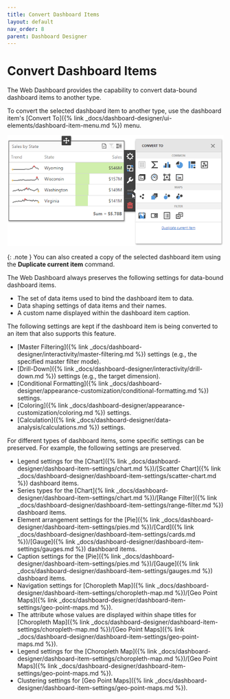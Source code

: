 ```yaml
---
title: Convert Dashboard Items
layout: default
nav_order: 8
parent: Dashboard Designer
---
```

# Convert Dashboard Items
The Web Dashboard provides the capability to convert data-bound dashboard items to another type.

To convert the selected dashboard item to another type, use the dashboard item's [Convert To]({% link _docs/dashboard-designer/ui-elements/dashboard-item-menu.md %}) menu.

![wdd-convert-to-dialog](/assets/images/dashboards/img125857.png)

{: .note }
You can also created a copy of the selected dashboard item using the **Duplicate current item** command.

The Web Dashboard always preserves the following settings for data-bound dashboard items.
* The set of data items used to bind the dashboard item to data.
* Data shaping settings of data items and their names.
* A custom name displayed within the dashboard item caption.

The following settings are kept if the dashboard item is being converted to an item that also supports this feature.
* [Master Filtering]({% link _docs/dashboard-designer/interactivity/master-filtering.md %}) settings (e.g., the specified master filter mode).
* [Drill-Down]({% link _docs/dashboard-designer/interactivity/drill-down.md %}) settings (e.g., the target dimension).
* [Conditional Formatting]({% link _docs/dashboard-designer/appearance-customization/conditional-formatting.md %}) settings.
* [Coloring]({% link _docs/dashboard-designer/appearance-customization/coloring.md %}) settings.
* [Calculation]({% link _docs/dashboard-designer/data-analysis/calculations.md %}) settings.

For different types of dashboard items, some specific settings can be preserved. For example, the following settings are preserved.
* Legend settings for the [Chart]({% link _docs/dashboard-designer/dashboard-item-settings/chart.md %})/[Scatter Chart]({% link _docs/dashboard-designer/dashboard-item-settings/scatter-chart.md %}) dashboard items.
* Series types for the [Chart]{% link _docs/dashboard-designer/dashboard-item-settings/chart.md %})/[Range Filter]({% link _docs/dashboard-designer/dashboard-item-settings/range-filter.md %}) dashboard items.
* Element arrangement settings for the [Pie]({% link _docs/dashboard-designer/dashboard-item-settings/pies.md %})/[Card]({% link _docs/dashboard-designer/dashboard-item-settings/cards.md %})/[Gauge]({% link _docs/dashboard-designer/dashboard-item-settings/gauges.md %}) dashboard items.
* Caption settings for the [Pie]({% link _docs/dashboard-designer/dashboard-item-settings/pies.md %})/[Gauge]({% link _docs/dashboard-designer/dashboard-item-settings/gauges.md %}) dashboard items.
* Navigation settings for [Choropleth Map]({% link _docs/dashboard-designer/dashboard-item-settings/choropleth-map.md %})/[Geo Point Maps]({% link _docs/dashboard-designer/dashboard-item-settings/geo-point-maps.md %}).
* The attribute whose values are displayed within shape titles for [Choropleth Map]({% link _docs/dashboard-designer/dashboard-item-settings/choropleth-map.md %})/[Geo Point Maps]({% link _docs/dashboard-designer/dashboard-item-settings/geo-point-maps.md %}).
* Legend settings for the [Choropleth Map]({% link _docs/dashboard-designer/dashboard-item-settings/choropleth-map.md %})/[Geo Point Maps]({% link _docs/dashboard-designer/dashboard-item-settings/geo-point-maps.md %}).
* Clustering settings for [Geo Point Maps]({% link _docs/dashboard-designer/dashboard-item-settings/geo-point-maps.md %}).